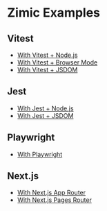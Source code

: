 <h1>
  Zimic Examples
</h1>

## Vitest

- [With Vitest + Node.js](./with-vitest-node)
- [With Vitest + Browser Mode](./with-vitest-browser)
- [With Vitest + JSDOM](./with-vitest-jsdom)

## Jest

- [With Jest + Node.js](./with-jest-node)
- [With Jest + JSDOM](./with-jest-jsdom)

## Playwright

- [With Playwright](./with-playwright)

## Next.js

- [With Next.js App Router](./with-next-js-app)
- [With Next.js Pages Router](./with-next-js-pages)
